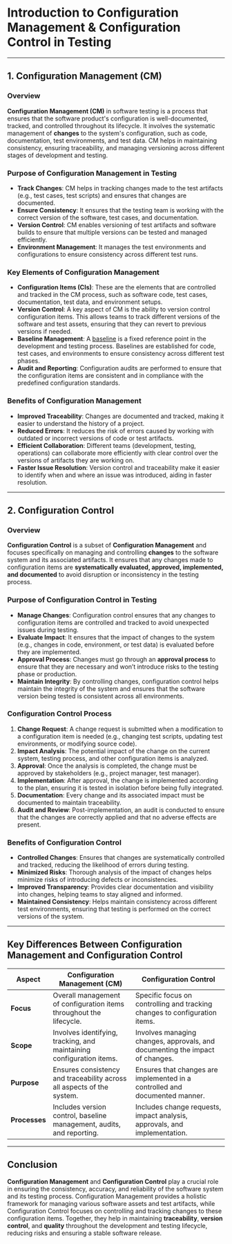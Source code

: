 # Introduction to Configuration Management & Configuration Control in Testing

---

## 1. **Configuration Management (CM)**

### Overview
**Configuration Management (CM)** in software testing is a process that ensures that the software product's configuration is well-documented, tracked, and controlled throughout its lifecycle. It involves the systematic management of **changes** to the system's configuration, such as code, documentation, test environments, and test data. CM helps in maintaining consistency, ensuring traceability, and managing versioning across different stages of development and testing.

### Purpose of Configuration Management in Testing
- **Track Changes**: CM helps in tracking changes made to the test artifacts (e.g., test cases, test scripts) and ensures that changes are documented.
- **Ensure Consistency**: It ensures that the testing team is working with the correct version of the software, test cases, and documentation.
- **Version Control**: CM enables versioning of test artifacts and software builds to ensure that multiple versions can be tested and managed efficiently.
- **Environment Management**: It manages the test environments and configurations to ensure consistency across different test runs.

### Key Elements of Configuration Management
- **Configuration Items (CIs)**: These are the elements that are controlled and tracked in the CM process, such as software code, test cases, documentation, test data, and environment setups.
- **Version Control**: A key aspect of CM is the ability to version control configuration items. This allows teams to track different versions of the software and test assets, ensuring that they can revert to previous versions if needed.
- **Baseline Management**: A [baseline](./miscellaneous/10-baseline.md) is a fixed reference point in the development and testing process. Baselines are established for code, test cases, and environments to ensure consistency across different test phases.
- **Audit and Reporting**: Configuration audits are performed to ensure that the configuration items are consistent and in compliance with the predefined configuration standards.

### Benefits of Configuration Management
- **Improved Traceability**: Changes are documented and tracked, making it easier to understand the history of a project.
- **Reduced Errors**: It reduces the risk of errors caused by working with outdated or incorrect versions of code or test artifacts.
- **Efficient Collaboration**: Different teams (development, testing, operations) can collaborate more efficiently with clear control over the versions of artifacts they are working on.
- **Faster Issue Resolution**: Version control and traceability make it easier to identify when and where an issue was introduced, aiding in faster resolution.

---

## 2. **Configuration Control**

### Overview
**Configuration Control** is a subset of **Configuration Management** and focuses specifically on managing and controlling **changes** to the software system and its associated artifacts. It ensures that any changes made to configuration items are **systematically evaluated, approved, implemented, and documented** to avoid disruption or inconsistency in the testing process.

### Purpose of Configuration Control in Testing
- **Manage Changes**: Configuration control ensures that any changes to configuration items are controlled and tracked to avoid unexpected issues during testing.
- **Evaluate Impact**: It ensures that the impact of changes to the system (e.g., changes in code, environment, or test data) is evaluated before they are implemented.
- **Approval Process**: Changes must go through an **approval process** to ensure that they are necessary and won’t introduce risks to the testing phase or production.
- **Maintain Integrity**: By controlling changes, configuration control helps maintain the integrity of the system and ensures that the software version being tested is consistent across all environments.

### Configuration Control Process
1. **Change Request**: A change request is submitted when a modification to a configuration item is needed (e.g., changing test scripts, updating test environments, or modifying source code).
2. **Impact Analysis**: The potential impact of the change on the current system, testing process, and other configuration items is analyzed.
3. **Approval**: Once the analysis is completed, the change must be approved by stakeholders (e.g., project manager, test manager).
4. **Implementation**: After approval, the change is implemented according to the plan, ensuring it is tested in isolation before being fully integrated.
5. **Documentation**: Every change and its associated impact must be documented to maintain traceability.
6. **Audit and Review**: Post-implementation, an audit is conducted to ensure that the changes are correctly applied and that no adverse effects are present.

### Benefits of Configuration Control
- **Controlled Changes**: Ensures that changes are systematically controlled and tracked, reducing the likelihood of errors during testing.
- **Minimized Risks**: Thorough analysis of the impact of changes helps minimize risks of introducing defects or inconsistencies.
- **Improved Transparency**: Provides clear documentation and visibility into changes, helping teams to stay aligned and informed.
- **Maintained Consistency**: Helps maintain consistency across different test environments, ensuring that testing is performed on the correct versions of the system.

---

## Key Differences Between Configuration Management and Configuration Control

| **Aspect**                     | **Configuration Management (CM)**                                      | **Configuration Control**                                            |
|---------------------------------|-----------------------------------------------------------------------|-----------------------------------------------------------------------|
| **Focus**                       | Overall management of configuration items throughout the lifecycle.   | Specific focus on controlling and tracking changes to configuration items. |
| **Scope**                       | Involves identifying, tracking, and maintaining configuration items.   | Involves managing changes, approvals, and documenting the impact of changes. |
| **Purpose**                     | Ensures consistency and traceability across all aspects of the system. | Ensures that changes are implemented in a controlled and documented manner. |
| **Processes**                   | Includes version control, baseline management, audits, and reporting.  | Includes change requests, impact analysis, approvals, and implementation. |

---

## Conclusion

**Configuration Management** and **Configuration Control** play a crucial role in ensuring the consistency, accuracy, and reliability of the software system and its testing process. Configuration Management provides a holistic framework for managing various software assets and test artifacts, while Configuration Control focuses on controlling and tracking changes to these configuration items. Together, they help in maintaining **traceability**, **version control**, and **quality** throughout the development and testing lifecycle, reducing risks and ensuring a stable software release.
